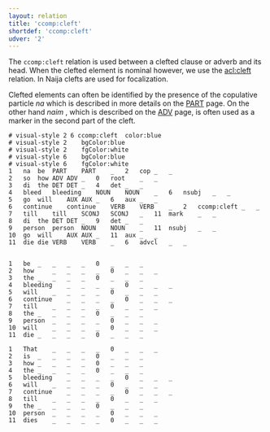 ```yaml
---
layout: relation
title: 'ccomp:cleft'
shortdef: 'ccomp:cleft'
udver: '2'
---
```


The `ccomp:cleft` relation is used between a clefted clause or adverb and its head. When the clefted element is nominal however, we use the [acl:cleft]() relation. In Naija clefts are used for focalization.

Clefted elements can often be identified by the presence of the copulative particle _na_ which is described in more details on the [PART]() page. On the other hand _naim_ , which is described on the [ADV]() page, is often used as a marker in the second part of the cleft. 

~~~ conllu
# visual-style 2 6 ccomp:cleft	color:blue
# visual-style 2	bgColor:blue
# visual-style 2	fgColor:white
# visual-style 6	bgColor:blue
# visual-style 6	fgColor:white
1	na	be	PART	PART	_	2	cop	_	_
2	so	how	ADV	ADV	_	0	root	_	_
3	di	the	DET	DET	_	4	det	_	_
4	bleed	bleeding	NOUN	NOUN	_	6	nsubj	_	_
5	go	will	AUX	AUX	_	6	aux	_	_
6	continue	continue	VERB	VERB	_	2	ccomp:cleft	_	_
7	till	till	SCONJ	SCONJ	_	11	mark	_	_
8	di	the	DET	DET	_	9	det	_	_
9	person	person	NOUN	NOUN	_	11	nsubj	_	_
10	go	will	AUX	AUX	_	11	aux	_	_
11	die	die	VERB	VERB	_	6	advcl	_	_


1	be	_	_	_	_	0	_	_	_
2	how 	_	_	_	_	0	_	_	_
3	the	_	_	_	_	0	_	_	_
4	bleeding	_	_	_	_	0	_	_	_	
5	will	_	_	_	_	0	_	_	_
6	continue	_	_	_	_	0	_	_	_
7	till	_	_	_	_	0	_	_	_	
8	the	_	_	_	_	0	_	_	_	
9	person	_	_	_	_	0	_	_	_	
10	will	_	_	_	_	0	_	_	_	
11	die	_	_	_	_	0	_	_	_	

1	That	_	_	_	_	0	_	_	_
2	is	_	_	_	_	0	_	_	_
3	how	_	_	_	_	0	_	_	_
4	the	_	_	_	_	0	_	_	_	
5	bleeding	_	_	_	_	0	_	_	_
6	will	_	_	_	_	0	_	_	_
7	continue	_	_	_	_	0	_	_	_	
8	till	_	_	_	_	0	_	_	_	
9	the	_	_	_	_	0	_	_	_	
10	person	_	_	_	_	0	_	_	_	
11	dies	_	_	_	_	0	_	_	_	

~~~


<!-- Interlanguage links updated Út zář 29 20:31:46 CEST 2020 -->
